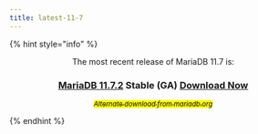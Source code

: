 ```yaml
---
title: latest-11-7
---
```


{% hint style="info" %}
<p align="center">The most recent release of MariaDB 11.7 is:</p>

<h3 align="center"><a href="../../community-server/old-releases/mariadb-11-7-rolling-releases/mariadb-11-7-2-release-notes.md"><strong>MariaDB 11.7.2</strong></a> Stable (GA)  <a href="https://mariadb.com/downloads/" class="button primary">Download Now</a></h3>

<p align="center"><a href="https://downloads.mariadb.org/mariadb/11.7.2/"><sub><em><mark style="color:$info;">Alternate download from mariadb.org</mark></em></sub></a></p>
{% endhint %}
